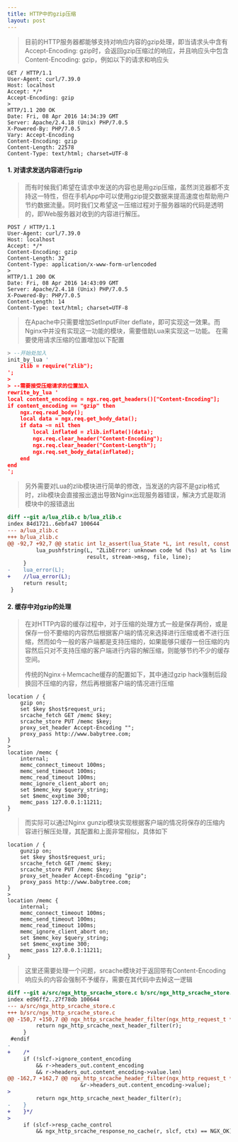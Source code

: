 ```yaml
---
title: HTTP中的gzip压缩
layout: post
---
```


> 目前的HTTP服务器都能够支持对响应内容的gzip处理，即当请求头中含有Accept-Encoding: gzip时，会返回gzip压缩过的响应，并且响应头中包含Content-Encoding: gzip，例如以下的请求和响应头
>
```
GET / HTTP/1.1
User-Agent: curl/7.39.0
Host: localhost
Accept: */*
Accept-Encoding: gzip
>
HTTP/1.1 200 OK
Date: Fri, 08 Apr 2016 14:34:39 GMT
Server: Apache/2.4.18 (Unix) PHP/7.0.5
X-Powered-By: PHP/7.0.5
Vary: Accept-Encoding
Content-Encoding: gzip
Content-Length: 22578
Content-Type: text/html; charset=UTF-8
```

#### 1. 对请求发送内容进行gzip

> 而有时候我们希望在请求中发送的内容也是用gzip压缩，虽然浏览器都不支持这一特性，但在手机App中可以使用gzip提交数据来提高速度也帮助用户节约数据流量。同时我们又希望这一压缩过程对于服务器端的代码是透明的，即Web服务器对收到的内容进行解压。
>
```
POST / HTTP/1.1
User-Agent: curl/7.39.0
Host: localhost
Accept: */*
Content-Encoding: gzip
Content-Length: 32
Content-Type: application/x-www-form-urlencoded
>
HTTP/1.1 200 OK
Date: Fri, 08 Apr 2016 14:43:09 GMT
Server: Apache/2.4.18 (Unix) PHP/7.0.5
X-Powered-By: PHP/7.0.5
Content-Length: 14
Content-Type: text/html; charset=UTF-8
```
>
> 在Apache中只需要增加SetInputFilter deflate，即可实现这一效果。而Nginx中并没有实现这一功能的模块，需要借助Lua来实现这一功能。
> 在需要使用请求压缩的位置增加以下配置
>
```lua
> --开始处加入
init_by_lua '
	zlib = require("zlib");
';
>
> --需要接受压缩请求的位置加入
rewrite_by_lua '
local content_encoding = ngx.req.get_headers()["Content-Encoding"];
if content_encoding == "gzip" then
    ngx.req.read_body();
    local data = ngx.req.get_body_data();
    if data ~= nil then
        local inflated = zlib.inflate()(data);
        ngx.req.clear_header("Content-Encoding");
        ngx.req.clear_header("Content-Length");
        ngx.req.set_body_data(inflated);
    end
end
';
```
>
> 另外需要对Lua的zlib模块进行简单的修改，当发送的内容不是gzip格式时，zlib模块会直接报出退出导致Nginx出现服务器错误，解决方式是取消模块中的报错退出
>
```diff
diff --git a/lua_zlib.c b/lua_zlib.c
index 84d1721..6ebfa47 100644
--- a/lua_zlib.c
+++ b/lua_zlib.c
@@ -92,7 +92,7 @@ static int lz_assert(lua_State *L, int result, const z_stream* stream, const cha
         lua_pushfstring(L, "ZLibError: unknown code %d (%s) at %s line %d",
                         result, stream->msg, file, line);
     }
-    lua_error(L);
+    //lua_error(L);
     return result;
 }
```

#### 2. 缓存中对gzip的处理
> 
> 在对HTTP内容的缓存过程中，对于压缩的处理方式一般是保存两份，或是保存一份不要缩的内容然后根据客户端的情况来选择进行压缩或者不进行压缩，然而如今一般的客户端都是支持压缩的，如果能够只缓存一份压缩的内容然后只对不支持压缩的客户端进行内容的解压缩，则能够节约不少的缓存空间。
>
> 传统的Nginx＋Memcache缓存的配置如下，其中通过gzip hack强制后段换回不压缩的内容，然后再根据客户端的情况进行压缩
>
```nginx
location / {
	gzip on;
    set $key $host$request_uri;
    srcache_fetch GET /memc $key;
    srcache_store PUT /memc $key;
    proxy_set_header Accept-Encoding "";
    proxy_pass http://www.babytree.com;
}   
>
location /memc {
    internal;
    memc_connect_timeout 100ms;
    memc_send_timeout 100ms;
    memc_read_timeout 100ms;
    memc_ignore_client_abort on; 
    set $memc_key $query_string;
    set $memc_exptime 300;
    memc_pass 127.0.0.1:11211;
}
```
> 而实际可以通过Nginx gunzip模块实现根据客户端的情况将保存的压缩内容进行解压处理，其配置和上面非常相似，具体如下
>
```nginx
location / {
	gunzip on;
    set $key $host$request_uri;
    srcache_fetch GET /memc $key;
    srcache_store PUT /memc $key;
    proxy_set_header Accept-Encoding "gzip";
    proxy_pass http://www.babytree.com;
}   
>
location /memc {
    internal;
    memc_connect_timeout 100ms;
    memc_send_timeout 100ms;
    memc_read_timeout 100ms;
    memc_ignore_client_abort on; 
    set $memc_key $query_string;
    set $memc_exptime 300;
    memc_pass 127.0.0.1:11211;
}
```
>
> 这里还需要处理一个问题，srcache模块对于返回带有Content-Encoding响应头的内容会强制不予缓存，需要在其代码中去掉这一逻辑
>
```diff
diff --git a/src/ngx_http_srcache_store.c b/src/ngx_http_srcache_store.c
index ed96ff2..27f78db 100644
--- a/src/ngx_http_srcache_store.c
+++ b/src/ngx_http_srcache_store.c
@@ -150,7 +150,7 @@ ngx_http_srcache_header_filter(ngx_http_request_t *r)
         return ngx_http_srcache_next_header_filter(r);
     }
 #endif
-
+    /*
     if (!slcf->ignore_content_encoding
         && r->headers_out.content_encoding
         && r->headers_out.content_encoding->value.len)
@@ -162,7 +162,7 @@ ngx_http_srcache_header_filter(ngx_http_request_t *r)
                       &r->headers_out.content_encoding->value);
> 
         return ngx_http_srcache_next_header_filter(r);
-    }
+    }*/
> 
     if (slcf->resp_cache_control
         && ngx_http_srcache_response_no_cache(r, slcf, ctx) == NGX_OK)
```

